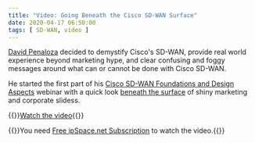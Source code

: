 ```yaml
---
title: "Video: Going Beneath the Cisco SD-WAN Surface"
date: 2020-04-17 06:50:00
tags: [ SD-WAN, video ]
---
```

[David Penaloza](https://www.ipspace.net/Author:David_Pe%C3%B1aloza_Seijas) decided to demystify Cisco's SD-WAN, provide real world experience beyond marketing hype, and clear confusing and foggy messages around what can or cannot be done with Cisco SD-WAN.

He started the first part of his [Cisco SD-WAN Foundations and Design Aspects](https://www.ipspace.net/Cisco_SD-WAN_Foundations_and_Design_Aspects) webinar with a quick look [beneath the surface](https://my.ipspace.net/bin/get/CiscoSDWAN/1%20-%20Going%20Beneath%20the%20Surface.mp4?doccode=CiscoSDWAN) of shiny marketing and corporate slidess.

{{<jump>}}[Watch the video](https://my.ipspace.net/bin/get/CiscoSDWAN/1%20-%20Going%20Beneath%20the%20Surface.mp4?doccode=CiscoSDWAN){{</jump>}}

{{<note info>}}You need [Free ipSpace.net Subscription](https://www.ipspace.net/Subscription/Free) to watch the video.{{</note>}}

